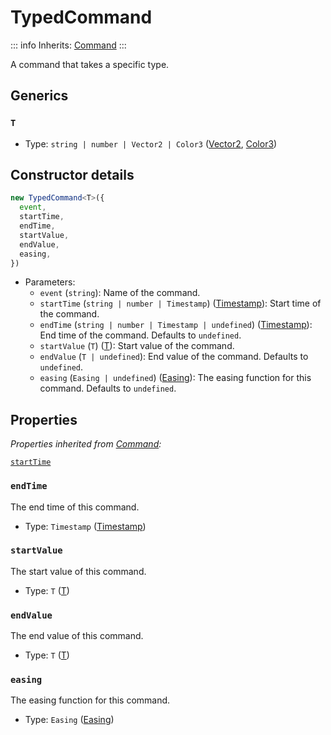 # TypedCommand

::: info
Inherits: [Command](./command)
:::

A command that takes a specific type.

## Generics

### `T`

- Type: `string | number | Vector2 | Color3` ([Vector2](./vector2), [Color3](./color3))

## Constructor details

```ts
new TypedCommand<T>({
  event,
  startTime,
  endTime,
  startValue,
  endValue,
  easing,
})
```

- Parameters:
  - `event` (`string`): Name of the command.
  - `startTime` (`string | number | Timestamp`) ([Timestamp](./timestamp)): Start time of the command.
  - `endTime` (`string | number | Timestamp | undefined`) ([Timestamp](./timestamp)): End time of the command. Defaults to `undefined`.
  - `startValue` (`T`) ([T](#t)): Start value of the command.
  - `endValue` (`T | undefined`): End value of the command. Defaults to `undefined`.
  - `easing` (`Easing | undefined`) ([Easing](./easing)): The easing function for this command. Defaults to `undefined`.

## Properties

_Properties inherited from [Command](./command):_

[`startTime`](./command#startTime)

### `endTime`

The end time of this command.

- Type: `Timestamp` ([Timestamp](./timestamp.md))

### `startValue`

The start value of this command.

- Type: `T` ([T](#t))

### `endValue`

The end value of this command.

- Type: `T` ([T](#t))

### `easing`

The easing function for this command.

- Type: `Easing` ([Easing](./easing.md))
